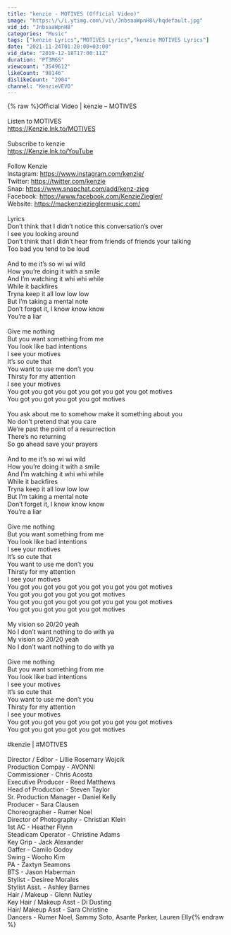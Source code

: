```yaml
---
title: "kenzie - MOTIVES (Official Video)"
image: "https:\/\/i.ytimg.com\/vi\/JnbsaaWpnH8\/hqdefault.jpg"
vid_id: "JnbsaaWpnH8"
categories: "Music"
tags: ["kenzie Lyrics","MOTIVES Lyrics","kenzie MOTIVES Lyrics"]
date: "2021-11-24T01:20:00+03:00"
vid_date: "2019-12-18T17:00:11Z"
duration: "PT3M6S"
viewcount: "3549612"
likeCount: "98146"
dislikeCount: "2904"
channel: "KenzieVEVO"
---
```

{% raw %}Official Video | kenzie – MOTIVES <br /><br />Listen to MOTIVES<br /><a rel="nofollow" target="blank" href="https://Kenzie.lnk.to/MOTIVES">https://Kenzie.lnk.to/MOTIVES</a><br /><br />Subscribe to kenzie<br /><a rel="nofollow" target="blank" href="https://Kenzie.lnk.to/YouTube">https://Kenzie.lnk.to/YouTube</a><br /><br />Follow Kenzie<br />Instagram: <a rel="nofollow" target="blank" href="https://www.instagram.com/kenzie/">https://www.instagram.com/kenzie/</a><br />Twitter: <a rel="nofollow" target="blank" href="https://twitter.com/kenzie">https://twitter.com/kenzie</a><br />Snap: <a rel="nofollow" target="blank" href="https://www.snapchat.com/add/kenz-zieg">https://www.snapchat.com/add/kenz-zieg</a><br />Facebook: <a rel="nofollow" target="blank" href="https://www.facebook.com/KenzieZiegler/">https://www.facebook.com/KenzieZiegler/</a><br />Website: <a rel="nofollow" target="blank" href="https://mackenziezieglermusic.com/">https://mackenziezieglermusic.com/</a><br /><br />Lyrics<br />Donʼt think that I didnʼt notice this conversationʼs over<br />I see you looking around<br />Donʼt think that I didnʼt hear from friends of friends your talking <br />Too bad you tend to be loud <br /><br />And to me itʼs so wi wi wild<br />How youʼre doing it with a smile <br />And Iʼm watching it whi whi while <br />While it backfires<br />Tryna keep it all low low low<br />But Iʼm taking a mental note <br />Donʼt forget it, I know know know <br />Youʼre a liar <br /><br />Give me nothing<br />But you want something from me <br />You look like bad intentions<br />I see your motives<br />Itʼs so cute that<br />You want to use me donʼt you <br />Thirsty for my attention<br />I see your motives <br />You got you got you got you got you got you got motives <br />You got you got you got you got motives <br /><br />You ask about me to somehow make it something about you <br />No donʼt pretend that you care<br />Weʼre past the point of a resurrection<br />Thereʼs no returning <br />So go ahead save your prayers <br /><br />And to me itʼs so wi wi wild<br />How youʼre doing it with a smile <br />And Iʼm watching it whi whi while <br />While it backfires<br />Tryna keep it all low low low<br />But Iʼm taking a mental note <br />Donʼt forget it, I know know know <br />Youʼre a liar <br /><br />Give me nothing<br />But you want something from me <br />You look like bad intentions<br />I see your motives<br />Itʼs so cute that<br />You want to use me donʼt you <br />Thirsty for my attention<br />I see your motives <br />You got you got you got you got you got you got motives <br />You got you got you got you got motives<br />You got you got you got you got you got you got motives <br />You got you got you got you got motives<br /><br />My vision so 20/20 yeah<br />No I donʼt want nothing to do with ya <br />My vision so 20/20 yeah<br />No I donʼt want nothing to do with ya <br /><br />Give me nothing<br />But you want something from me <br />You look like bad intentions<br />I see your motives<br />Itʼs so cute that<br />You want to use me donʼt you <br />Thirsty for my attention<br />I see your motives <br />You got you got you got you got you got you got motives <br />You got you got you got you got motives<br /><br />#kenzie | #MOTIVES<br /><br />Director / Editor - Lillie Rosemary Wojcik<br />Production Compay - AVONNI<br />Commissioner - Chris Acosta<br />Executive Producer - Reed Matthews<br />Head of Production - Steven Taylor<br />Sr. Production Manager - Daniel Kelly<br />Producer - Sara Clausen<br />Choreographer - Rumer Noel<br />Director of Photography - Christian Klein<br />1st AC - Heather Flynn<br />Steadicam Operator - Christine Adams<br />Key Grip - Jack Alexander<br />Gaffer - Camilo Godoy<br />Swing - Wooho Kim<br />PA - Zaxtyn Seamons<br />BTS - Jason Haberman<br />Stylist - Desiree Morales<br />Stylist Asst. - Ashley Barnes<br />Hair / Makeup - Glenn Nutley<br />Key Hair / Makeup Asst - Di Dusting<br />Hair/ Makeup Asst - Sara Christine<br />Dancers - Rumer Noel, Sammy Soto, Asante Parker, Lauren Elly{% endraw %}
